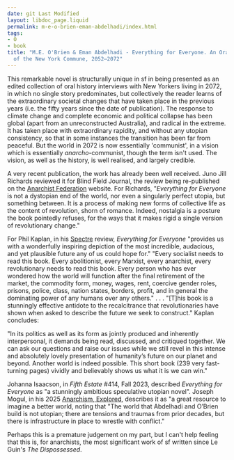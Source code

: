 ```yaml
---
date: git Last Modified
layout: libdoc_page.liquid
permalink: m-e-o-brien-eman-abdelhadi/index.html
tags:
- O
- book
title: "M.E. O'Brien & Eman Abdelhadi - Everything for Everyone. An Oral History
  of the New York Commune, 2052–2072"
---
```


This remarkable novel is structurally unique in sf in being presented as an edited collection of oral history interviews with New Yorkers living in 2072, in which no single story predominates, but collectively the reader learns of the extraordinary societal changes that have taken place in the previous years (i.e. the fifty years since the date of publication). The response to climate change and complete economic and political collapse has been global (apart from an unreconstructed Australia), and radical in the extreme. It has taken place with extraordinary rapidity, and without any utopian consistency, so that in some instances the transition has been far from peaceful. But the world in 2072 is now essentially 'communist', in a vision which is essentially _anarcho_-communist, though the term isn't used. The vision, as well as the history, is well realised, and largely credible.

A very recent publication, the work has already been well received. Juno Jill Richards reviewed it for Blind Field Journal, the review being re-published on the <a href="https://www.anarchistfederation.net/we-took-something-that-was-property-and-made-it-life-on-everything-for-everyone/"> Anarchist Federation</a> website. For Richards, "_Everything for Everyone_ is not a dystopian end of the world, nor even a singularly perfect utopia, but something between. It is a process of making new forms of collective life as the content of revolution, shorn of romance. Indeed, nostalgia is a posture the book pointedly refuses, for the ways that it makes rigid a single version of revolutionary change."

For Phil Kaplan, in his <a href="https://spectrejournal.com/revolution-in-our-lifetime/">Spectre</a> review, _Everything for Everyone_ "provides us with a wonderfully inspiring depiction of the most incredible, audacious, and yet plausible future any of us could hope for." "Every socialist needs to read this book. Every abolitionist, every Marxist, every anarchist, every revolutionary needs to read this book. Every person who has ever wondered how the world will function after the final retirement of the market, the commodity form, money, wages, rent, coercive gender roles, prisons, police, class, nation states, borders, profit, and in general the dominating power of any humans over any others." . . . "[T]his book is a stunningly effective antidote to the recalcitrance that revolutionaries have shown when asked to describe the future we seek to construct." Kaplan concludes:

"In its politics as well as its form as jointly produced and inherently interpersonal, it demands being read, discussed, and critiqued together. We can ask our questions and raise our issues while we still revel in this intense and absolutely lovely presentation of humanity’s future on our planet and beyond. Another world is indeed possible. This short book (239 very fast-turning pages) vividly and believably shows us what it is we can win."

Johanna Isaacson, in _Fifth Estate_ #414, Fall 2023, described _Everything for Everyone_ as "a stunningly ambitious speculative utopian novel". Joseph Mogul, in his 2025 <a href="https://hereandtogether.substack.com/p/anarchism-explored">Anarchism, 
Explored</a>, describes it as "a great resource to imagine a better world, noting that "The world that Abdelhadi and O’Brien build is not utopian; there are tensions and traumas from prior decades, but there is infrastructure in place to wrestle with conflict."

Perhaps this is a premature judgement on my part, but I can't help feeling that this is, for anarchists, the most significant work of sf written since Le Guin's _The Dispossessed_.
